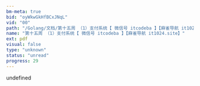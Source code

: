 ```yaml
---
bm-meta: true
bid: "oyWkwGkHfBCxJNqL"
vid: "00"
path: "/Golang/文档/第十五周 （1）支付系统【 微信号 itcodeba 】【麻雀导航 it1024.site】.pdf"
name: "第十五周 （1）支付系统【 微信号 itcodeba 】【麻雀导航 it1024.site】"
ext: pdf
visual: false
type: "unknown"
status: "unread"
progress: 29
---
```

undefined